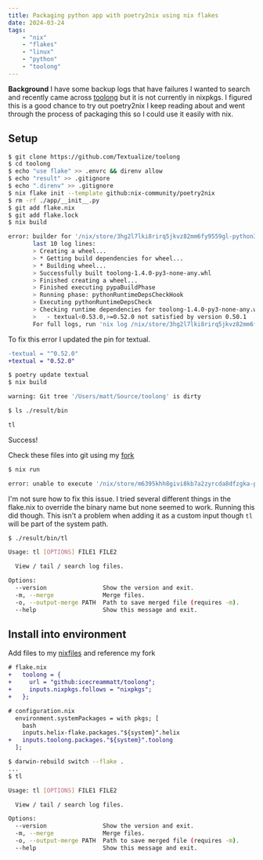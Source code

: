 ```yaml
---
title: Packaging python app with poetry2nix using nix flakes
date: 2024-03-24
tags:
    - "nix"
    - "flakes"
    - "linux"
    - "python"
    - "toolong"
---
```

**Background** I have some backup logs that have failures I wanted to search and recently came across [toolong](https://github.com/Textualize/toolong) but it is not currently in nixpkgs. I figured this is a good chance to try out poetry2nix I keep reading about and went through the process of packaging this so I could use it easily with nix.
<!--more-->
## Setup

```bash
$ git clone https://github.com/Textualize/toolong
$ cd toolong
$ echo "use flake" >> .envrc && direnv allow
$ echo "result" >> .gitignore
$ echo ".direnv" >> .gitignore
$ nix flake init --template github:nix-community/poetry2nix
$ rm -rf ./app/__init__.py
$ git add flake.nix
$ git add flake.lock
$ nix build

error: builder for '/nix/store/3hg2l7lki8rirq5jkvz82mm6fy9559gl-python3.11-toolong-1.4.0.drv' failed with exit code 1;
       last 10 log lines:
       > Creating a wheel...
       > * Getting build dependencies for wheel...
       > * Building wheel...
       > Successfully built toolong-1.4.0-py3-none-any.whl
       > Finished creating a wheel...
       > Finished executing pypaBuildPhase
       > Running phase: pythonRuntimeDepsCheckHook
       > Executing pythonRuntimeDepsCheck
       > Checking runtime dependencies for toolong-1.4.0-py3-none-any.whl
       >   - textual<0.53.0,>=0.52.0 not satisfied by version 0.50.1
       For full logs, run 'nix log /nix/store/3hg2l7lki8rirq5jkvz82mm6fy9559gl-python3.11-toolong-1.4.0.drv'.
```

To fix this error I updated the pin for textual.

```diff
-textual = "^0.52.0"
+textual = "0.52.0"
```

```bash
$ poetry update textual
$ nix build

warning: Git tree '/Users/matt/Source/toolong' is dirty

$ ls ./result/bin

tl
```
Success!  
  
Check these files into git using my [fork](https://github.com/Textualize/toolong/commit/387a24fd068b354850bd0d53a989beae4bac10ba)

```bash
$ nix run 

error: unable to execute '/nix/store/m6395khh8givi8kb7a2zyrcda8dfzgka-python3.11-toolong-1.4.0/bin/toolong': No such file or directory
```

I'm not sure how to fix this issue. I tried several different things in the flake.nix to override the binary name but none seemed to work. Running this did though. This isn't a problem when adding it as a custom input though `tl` will be part of the system path.

```bash
$ ./result/bin/tl

Usage: tl [OPTIONS] FILE1 FILE2

  View / tail / search log files.

Options:
  --version                Show the version and exit.
  -m, --merge              Merge files.
  -o, --output-merge PATH  Path to save merged file (requires -m).
  --help                   Show this message and exit.
```

## Install into environment

Add files to my [nixfiles](https://github.com/icecreammatt/nixfiles/commit/5972403c8f5f4332f480b03f111f5355685408b9) and reference my fork

```diff
# flake.nix
+   toolong = {
+     url = "github:icecreammatt/toolong";
+     inputs.nixpkgs.follows = "nixpkgs";
+   };
```

```diff
# configuration.nix
  environment.systemPackages = with pkgs; [
    bash
    inputs.helix-flake.packages."${system}".helix
+   inputs.toolong.packages."${system}".toolong
  ];

```

```bash
$ darwin-rebuild switch --flake .
...
$ tl

Usage: tl [OPTIONS] FILE1 FILE2

  View / tail / search log files.

Options:
  --version                Show the version and exit.
  -m, --merge              Merge files.
  -o, --output-merge PATH  Path to save merged file (requires -m).
  --help                   Show this message and exit.
```
